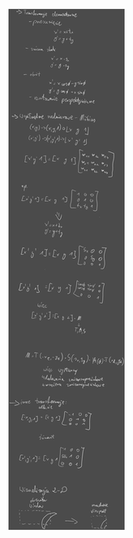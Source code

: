 ![](Notatki/Semestr%205/Grafika%20komputerowa%20i%20komunikacja%20człowiek-komputer/Wykłady/Wykład%203/Drawing%202024-10-23%2007.33.47.excalidraw.svg)
